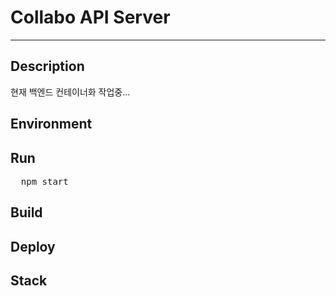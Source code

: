 # Collabo API Server

---

## Description
현재 백엔드 컨테이너화 작업중...

## Environment


## Run
<pre>
  npm start
</pre>

## Build


## Deploy


## Stack
